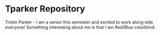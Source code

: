 # Tparker Repository
Tristin Parker - I am a senior this semester and excited to work along side everyone! Something interesting about me is that I am Red/Blue colorblind.
